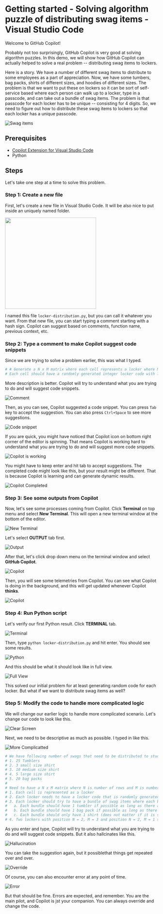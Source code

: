 # Getting started - Solving algorithm puzzle of distributing swag items - Visual Studio Code

Welcome to GitHub Copilot!

Probably not too surprisingly, GitHub Copilot is very good at solving algorithm puzzles. In this demo, we will show how GitHub Copilot can actually helped to solve a real problem -- distributing swag items to lockers.

Here is a story. We have a number of different swag items to distribute to some employees as a part of appreciation. Now, we have some tumbers, bag packs, shirts of different sizes, and hoodies of different sizes. The problem is that we want to put these on lockers so it can be sort of self-service based where each person can walk up to a locker, type in a passcode, and can take out a bundle of swag items. The problem is that passcode for each locker has to be unique -- consisting for 4 digits. So, we need to figure out how to distribute these swag items to lockers so that each locker has a unique passcode.

![Swag items](./images/lockers.jpg)

## Prerequisites

- [Copilot Extension for Visual Studio Code](https://code.visualstudio.com/download)
- Python

## Steps

Let's take one step at a time to solve this problem.

### Step 1: Create a new file

First, let's create a new file in Visual Studio Code. It will be also nice to put inside an uniquely named folder.

<img src="./images/1_NewFile.jpg" height=300/>

I named this file `locker-distribution.py`, but you can call it whatever you want. From that new file, you can start typing a comment starting with a hash sign. Copilot can suggest based on comments, function  name, previous context, etc.

### Step 2: Type a comment to make Copilot suggest code snippets

Since we are trying to solve a problem earlier, this was what I typed.

```python
# # Generate a N x M matrix where each cell represents a locker where N is a number of rows and M is number of columns.
# Each cell should have a randomly generated integer locker code with length 4.
```

More description is better. Copilot will try to understand what you are trying to do and will suggest code snippets.

![Comment](./images/2_TypeComment.jpg)

Then, as you can see, Copilot suggested a code snippet. You can press `Tab` key to accept the suggestion. You can also press `Ctrl+Space` to see more suggestions.

![Code snippet](./images/3_CopilotSuggestion.jpg)

If you are quick, you might have noticed that Copilot icon on bottom right corner of the editor is spinning. That means Copilot is working hard to understand what you are trying to do and will suggest more code snippets.

![Copilot is working](./images/4_CopilotSpin.jpg)

You might have to keep enter and hit tab to accept suggestions. The completed code might look like this, but your result might be different. That is because Copilot is learning and can generate dynamic results.

![Copilot Completed](./images/5_CopilotCompletion.jpg)

### Step 3: See some outputs from Copilot

Now, let's see some processes coming from Copilot. Click **Terminal** on top menu and select **New Terminal**. This will open a new terminal window at the bottom of the editor.

![New Terminal](./images/6_NewTerminal.jpg)

Let's select **OUTPUT** tab first.

![Output](./images/7_Output.jpg)

After that, let's click drop down menu on the terminal window and select **GitHub Copilot**.

![Copilot](./images/8_ChangeCopilot.jpg)

Then, you will see some telemetries from Copilot. You can see what Copilot is doing in the background, and this will get updated whenever Copilot **thinks**.

![Copilot](./images/9_OutputTelemetry.jpg)


### Step 4: Run Python script

Let's verify our first Python result. Click **TERMINAL** tab.

![Terminal](./images/10_Terminal.jpg)

Then, type `python locker-distribution.py` and hit enter. You should see some results.

![Python](./images/11_RunPython.jpg)

And this should be what it should look like in full view.

![Full View](./images/12_ResultFull.jpg)

This solved our initial problem for at least generating random code for each locker. But what if we want to distribute swag items as well?

### Step 5: Modify the code to handle more complicated logic

We will change our earlier logic to handle more complicated scenario. Let's change our code to look like this.

![Clear Screen](./images/13_ClearScreen.jpg)

Next, we need to be descriptive as much as possible. I typed in like this.

![More Complicatted](./images/14_MoreComplicated.jpg)

```python
# We have following number of swags that need to be distributed to students:
# 1. 25 Tumblers
# 2. 3 small size shirt
# 3. 10 medium size shirt
# 4. 5 large size shirt
# 5. 20 bag packs
# 
# Need to have a N x M matrix where N is number of rows and M is number of columns. In each cell, the following needs to be satisfied:
# 1. Each cell is represented as a locker
# 2. Each locker needs to have a locker code that is randomly generated integers and has length 4
# 3. Each locker should try to have a bundle of swag items where each bundle should satisfy the following:
#   a. Each bundle should have 1 tumbler if possible as long as there are tumblers available
#   b. Each bundle should have 1 bag pack if possible as long as there are bag packs available
#   c. Each bundle should only have 1 shirt (does not matter if it is small, medium, or large) as long as there are available
# 4. Two lockers with position N = 2, M = 3 and position N = 2, M = 1 should be empty
```

As you enter and type, Copilot will try to understand what you are trying to do and will suggest code snippets. But it also hallcinates like this.

![Hallucination](./images/15_Hallucination.jpg)

You can take the suggestion again, but it possiblethat things get repeated over and over.

![Override](./images/16_Override.jpg)

Of course, you can also encounter error at any point of time. 

![Error](./images/17_PossibleError.jpg)


But that should be fine. Errors are expected, and remember. You are the main pilot, and Copilot is jst your companion. You can always override and change the code.
